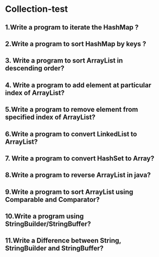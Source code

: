 # Collection-test
## 1.Write a program to iterate the HashMap ?
## 2.Write a program to sort HashMap by keys ? 
## 3. Write a program to sort ArrayList in descending order? 
## 4. Write a program to add element at particular index of ArrayList?
## 5.Write a program to remove element from specified index of ArrayList?
## 6.Write a program to convert LinkedList to ArrayList?
## 7. Write a program to convert HashSet to Array? 
## 8.Write a program to reverse ArrayList in java?
## 9.Write a program to sort ArrayList using Comparable and Comparator?
## 10.Write a program using StringBuilder/StringBuffer?
## 11.Write a Difference between String, StringBuilder and StringBuffer?


